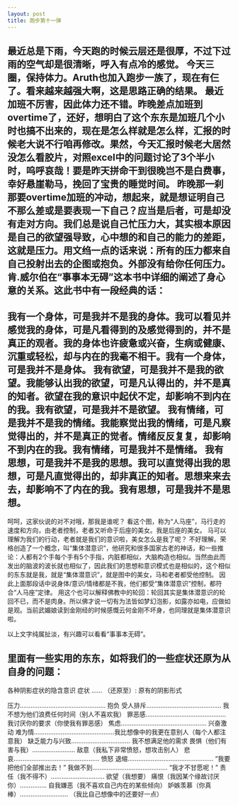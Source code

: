 ```yaml
---
layout: post
title: 跑步第十一弹
---
```

最近总是下雨，今天跑的时候云层还是很厚，不过下过雨的空气却是很清晰，呼入有点冷的感觉。
今天三圈，保持体力。Aruth也加入跑步一族了，现在有仨了。看来越来越强大啊，这是思路正确的结果。
最近加班不厉害，因此体力还不错。昨晚差点加班到overtime了，还好，想明白了这个东东是加班几个小时也搞不出来的，现在是怎么样就是怎么样，汇报的时候老大说不行咱再修改。果然，今天汇报时候老大居然没怎么看胶片，对照excel中的问题讨论了3个半小时，呜呼哀哉！要是昨天拼命干到很晚岂不是白费事，幸好悬崖勒马，挽回了宝贵的睡觉时间。
昨晚那一刹那要overtime加班的冲动，想起来，就是想证明自己不那么差或是要表现一下自己？应当是后者，可是却没有走对方向。我们总是说自己忙压力大，其实根本原因是自己的欲望强导致，心中想的和自己的能力的差距，这就是压力。用文绉一点的话来说：所有的压力都来自自己投射出去的企图或抱负。外部没有给你任何压力。
肯.威尔伯在“事事本无碍”这本书中详细的阐述了身心意的关系。这此书中有一段经典的话：
----------
我有一个身体，可是我并不是我的身体。我可以看见并感觉我的身体，可是凡看得到的及感觉得到的，并不是真正的观者。我的身体也许疲惫或兴奋，生病或健康、沉重或轻松，却与内在的我毫不相干。我有一个身体，可是我并不是身体。
我有欲望，可是我并不是我的欲望。我能够认出我的欲望，可是凡认得出的，并不是真的知者。欲望在我的意识中起伏不定，却影响不到内在的我。我有欲望，可是我并不是欲望。
我有情绪，可是我并不是我的情绪。我能察觉出我的情绪，可是凡察觉得出的，并不是真正的觉者。情绪反反复复，却影响不到内在的我。我有情绪，可是我并不是情绪。
我有思想，可是我并不是我的思想。我可以直觉得出我的思想，可是凡直觉得出的，却非真正的知者。思想来来去去，却影响不了内在的我。我有思想，可是我并不是思想。
----------
呵呵，这家伙说的对不对哦，那我是谁呢？
看这个图，称为“人马座”，马行走的速度和方向，由老者控制，老者又听命于后座的美女。我是后座的美女。
马可以理解为我们的行动，老者就是我们的意识啦，美女怎么是我了呢？
不好理解。荣格创造了一个概念，叫“集体潜意识”，他研究和很多国家古老的神话，和一些推论：人都有2个手每个手有5个手指，内脏都相似，大脑构造也相似。当然由此而发出的脑波的波长就也相似了，因此我们的思想和意识模式也是相似的，这个相似的东东就是我，就是“集体潜意识”，就是图中的美女，马和老者都受他控制。
因此上面那段话中说身体/意识/情绪都是不我，他们都受“集体潜意识”控制，都符合“人马座”定律。
用这个也可以解释佛教中的轮回：轮回其实是集体潜意识的轮回不已，而不是肉身。所以佛才说一切有为法皆如梦幻泡影，如露亦如电，应做如是观。当前武媚娘读到金刚经的时候感慨云何金刚不坏身，也同理就是集体潜意识啦。

以上文字纯属扯淡，有兴趣可以看看“事事本无碍”。

里面有一些实用的东东，如将我们的一些症状还原为从自身的问题：
----------
各种阴影症状的隐含意识
症状       …… （还原至）:          原有的阴影形式

压力………………………………………… 抱负
受人排斥…………………………………… 我不想为他们浪费任何时间（别人不喜欢我）
罪恶感……………………………………… 我讨厌你的要求（你使我有罪恶感）
焦虑………………………………………… 兴奋激动
难为情………………………………………我比想像中的我更在意别人（每个人都注意我）
缺乏能力与兴致…………………………… 我不想满足他的需求
畏惧（他们有害与我）…………………… 敌意（我私下非常愤怒，想攻击别人）
悲哀………………………………………… 愤怒
退缩………………………………………… “我要把他们全部推出去！”
我做不到…………………………………… “我才不甘愿呢！”
责任（我不得不）………………………… 欲望（我想要）
痛恨（我因某个缘故讨厌你）…………… 自我嫌恶（我不喜欢自己内在的某些倾向）
妒嫉羡慕（你真棒）……………………… （我比自己想像中的还要好一点）
